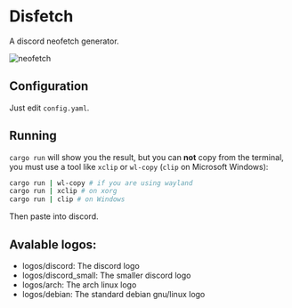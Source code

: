# Disfetch

A discord neofetch generator.

![neofetch](https://user-images.githubusercontent.com/45378255/167285157-7a273777-cd84-485d-a6d0-c0da985f1c1b.png)

## Configuration

Just edit ``config.yaml``.

## Running


``cargo run`` will show you the result, but you can **not** copy from the terminal, you must use a tool like `xclip` or `wl-copy` (`clip` on Microsoft Windows):

```sh
cargo run | wl-copy # if you are using wayland
cargo run | xclip # on xorg
cargo run | clip # on Windows
```

Then paste into discord.

## Avalable logos:

- logos/discord: The discord logo
- logos/discord\_small: The smaller discord logo 
- logos/arch: The arch linux logo
- logos/debian: The standard debian gnu/linux logo
